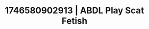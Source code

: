 ---
categories:
- AI-generated
- Gothic romance
- Pleasure activism
- Sensual choreography
- Vintage boudoir
- ASMR
- Flirty smirk
- Cosplay
image: /assets/images/1746580902913.jpg
layout: post
seo:
  description: Featured content with premium ABDL Play, Scat Fetish. HD images available.
  keywords: ABDL Play, Scat Fetish
  og_image: /assets/images/1746580902913.jpg
  schema_type: VisualArtwork
tags:
- ABDL Play
- Scat Fetish
- '#1746580902913'
title: 1746580902913 | ABDL Play Scat Fetish
---